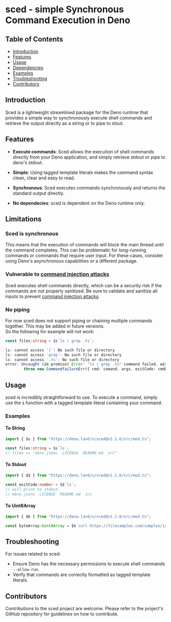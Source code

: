 # sced - simple Synchronous Command Execution in Deno

## Table of Contents

- [Introduction](#Introduction)
- [Features](#features)
- [Usage](#usage)
- [Dependencies](#dependencies)
- [Examples](#examples)
- [Troubleshooting](#troubleshooting)
- [Contributors](#contributors)

## Introduction

Sced is a lightweight streamlined package for the Deno runtime that provides a simple way to synchronously execute shell commands and retrieve the output
directly as a string or to pipe to stout.

## Features

- **Execute commands**: Sced allows the execution of shell commands directly from
  your Deno application, and simply retrieve stdout or pipe to deno's stdout.

- **Simple**: Using tagged template literals makes the command syntax
  clean, clear and easy to read.

- **Synchronous**: Sced executes commands synchronously and returns
  the standard output directly.

- **No dependecies**: sced is dependent on the Deno runtime only.

## Limitations
### Sced is synchronous
This means that the execution of commands will block the main thread until the command completes. This can be problematic for long-running commands or commands that require user input. For these cases, consider using Deno's asynchronous capabilities or a different package.

### Vulnerable to [command injection attacks](https://en.wikipedia.org/wiki/Code_injection#Shell_injection)
Sced executes shell commands directly, which can be a security risk if the commands are not properly sanitized. Be sure to validate and sanitize all inputs to prevent [command injection attacks](https://en.wikipedia.org/wiki/Code_injection#Shell_injection).

### No piping
For now sced does not support piping or chaining multiple commands together. This may be added in future versions.</br>
So the following for example will not work:
```ts
const files:string = $s`ls | grep .ts`;

ls: cannot access '|': No such file or directory
ls: cannot access 'grep': No such file or directory
ls: cannot access '.ts': No such file or directory
error: Uncaught (in promise) Error: "ls | grep .ts" command failed, with exit code 2
        throw new CommandfailureErr({ cmd: comand, args, exitCode: cmdOut.code });
```



## Usage

sced is incredibly straightforward to use. To execute a command, simply use the
`$` function with a tagged template literal containing your command.

### Examples

#### To String

```typescript
import { $s } from "https://deno.land/x/sced@v1.1.6/src/mod.ts";

const files:string = $s`ls`;
// files == "deno.jsonc  LICENSE  README.md  src"
```

#### To Stdout

```typescript
import { $$ } from "https://deno.land/x/sced@v1.1.6/src/mod.ts";

const exitCode:number = $$`ls`;
// will print to stdout:
// deno.jsonc  LICENSE  README.md  src
```

#### To Uint8Array

```typescript
import { $b } from "https://deno.land/x/sced@v1.1.6/src/mod.ts";

const byteArray:Uint8Array = $b`curl https://filesamples.com/samples/image/jpg/sample_640%C3%97426.jpg`;

```
## Troubleshooting

For issues related to sced:

- Ensure Deno has the necessary permissions to execute shell commands `--allow-run`.
- Verify that commands  are correctly formatted as tagged template literals.

## Contributors

Contributions to the sced project are welcome. Please refer to the project's
GitHub repository for guidelines on how to contribute.
